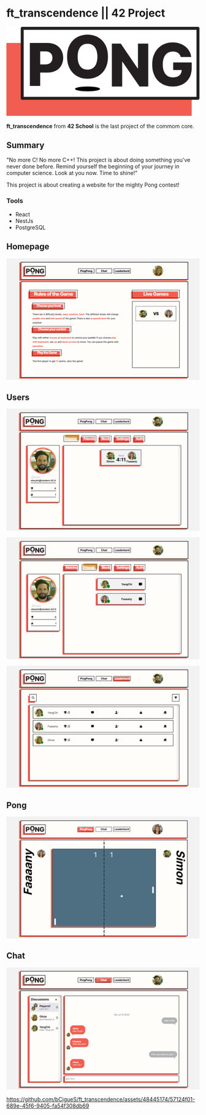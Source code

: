 # ft_transcendence || 42 Project

![Pong](image/pong.svg)

**ft_transcendence** from **42 School** is the last project of the commom core.

## Summary
"No more C! No more C++!
This project is about doing something you’ve never done before.
Remind yourself the beginning of your journey in computer science.
Look at you now. Time to shine!"


This project is about creating a website for the mighty Pong contest!

### Tools
-   React
-   NestJs
-   PostgreSQL

## Homepage
![homepage](image/homepage.png)

## Users
![userpage](image/usermatch.png)

![userpage](image/userfriends.png)

![leaderboard](image/leaderboard.png)

## Pong
![pong](image/game.png)

## Chat
![chat](image/chat.png)


https://github.com/bCigueS/ft_transcendence/assets/48445174/57124f01-689e-45f6-9405-fa54f308db69


